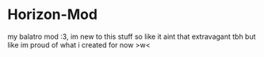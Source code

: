 # Horizon-Mod
my balatro mod :3, im new to this stuff so like it aint that extravagant tbh but like im proud of what i created for now >w&lt;
